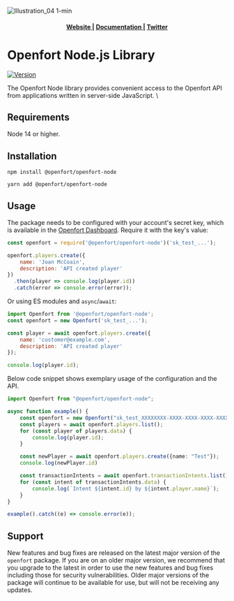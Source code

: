 ![Illustration_04 1-min](https://github.com/user-attachments/assets/84796219-8196-40fb-a28a-6ca24a388818)

<div align="center">
  <h4>
    <a href="https://www.openfort.io/">
      Website
    </a>
    <span> | </span>
    <a href="https://www.openfort.io/docs">
      Documentation
    </a>
    <span> | </span>
    <a href="https://x.com/openfort_hq">
      Twitter
    </a>
  </h4>
</div>


# Openfort Node.js Library

[![Version](https://img.shields.io/npm/v/@openfort/openfort-node.svg)](https://www.npmjs.org/package/@openfort/openfort-node)

The Openfort Node library provides convenient access to the Openfort API from applications written in server-side JavaScript.
\
## Requirements

Node 14 or higher.

## Installation

```shell
npm install @openfort/openfort-node
```

```shell
yarn add @openfort/openfort-node
```

## Usage

The package needs to be configured with your account's secret key, which is
available in the [Openfort Dashboard][api-keys]. Require it with the key's
value:

<!-- prettier-ignore -->
```js
const openfort = require('@openfort/openfort-node')('sk_test_...');

openfort.players.create({
    name: 'Joan McCoain',
    description: 'API created player'
})
  .then(player => console.log(player.id))
  .catch(error => console.error(error));
```

Or using ES modules and `async`/`await`:

```js
import Openfort from '@openfort/openfort-node';
const openfort = new Openfort('sk_test_...');

const player = await openfort.players.create({
    name: 'customer@example.com',
    description: 'API created player'
});

console.log(player.id);
```

Below code snippet shows exemplary usage of the configuration and the API. 

```typescript
import Openfort from "@openfort/openfort-node";

async function example() {
    const openfort = new Openfort("sk_test_XXXXXXXX-XXXX-XXXX-XXXX-XXXXXXXXXXXX");
    const players = await openfort.players.list();
    for (const player of players.data) {
        console.log(player.id);
    }

    const newPlayer = await openfort.players.create({name: "Test"});
    console.log(newPlayer.id)

    const transactionIntents = await openfort.transactionIntents.list();
    for (const intent of transactionIntents.data) {
        console.log(`Intent ${intent.id} by ${intent.player.name}`);
    }
}

example().catch((e) => console.error(e));
```

## Support

New features and bug fixes are released on the latest major version of the `openfort` package. If you are on an older major version, we recommend that you upgrade to the latest in order to use the new features and bug fixes including those for security vulnerabilities. Older major versions of the package will continue to be available for use, but will not be receiving any updates.

[api-keys]: https://dashboard.openfort.io/api-keys

<!--
# vim: set tw=79:
-->
